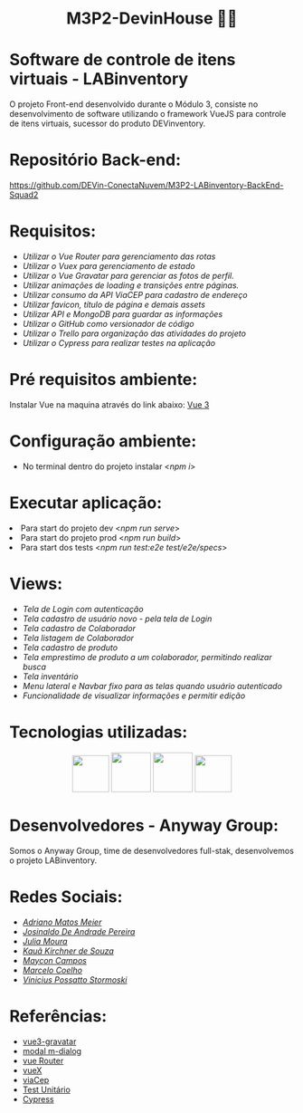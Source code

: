 <h1 align="center">M3P2-DevinHouse 👨‍💻</h1>

# Software de controle de itens virtuais - LABinventory

O projeto Front-end desenvolvido durante o Módulo 3, consiste no desenvolvimento de software utilizando o framework VueJS para controle de itens virtuais, sucessor do produto DEVinventory.

# Repositório Back-end:

<a>https://github.com/DEVin-ConectaNuvem/M3P2-LABinventory-BackEnd-Squad2</a>

# Requisitos:

<ul>
  <li><i>Utilizar o Vue Router para gerenciamento das rotas</i> </li>
  <li><i>Utilizar o Vuex para gerenciamento de estado</i> </li>
  <li><i>Utilizar o Vue Gravatar para gerenciar as fotos de perfil.</i> </li>
  <li><i>Utilizar animações de loading e transições entre páginas.</i> </li>
  <li><i>Utilizar consumo da API ViaCEP para cadastro de endereço</i> </li>
  <li><i>Utilizar favicon, título de página e demais assets</i> </li>
  <li><i>Utilizar API e MongoDB para guardar as informações</i> </li>
  <li><i>Utilizar o GitHub como versionador de código</i></li>
  <li><i>Utilizar o Trello para organização das atividades do projeto</i></li>
  <li><i>Utilizar o Cypress para realizar testes na aplicação</i></li>
</ul>

# Pré requisitos ambiente:

Instalar Vue na maquina através do link abaixo:
<a href="https://cli.vuejs.org/guide/installation.html" target="_blank">Vue 3</a>

# Configuração ambiente:

<ul>
<li>No terminal dentro do projeto instalar <<i>npm i</i>></li>
</ul>

# Executar aplicação:

<li>Para start do projeto dev <<i>npm run serve</i>></li>
<li>Para start do projeto prod <<i>npm run build</i>></li>
<li>Para start dos tests <<i>npm run test:e2e test/e2e/specs</i>></li>


# Views:

<ul>
  <li><i>Tela de Login com autenticação</i> </li>
  <li><i>Tela cadastro de usuário novo - pela tela de Login</i> </li>
  <li><i>Tela cadastro de Colaborador</i> </li>
  <li><i>Tela listagem de Colaborador</i> </li>
  <li><i>Tela cadastro de produto</i> </li>
  <li><i>Tela emprestimo de produto a um colaborador, permitindo realizar busca</i> </li>
  <li><i>Tela inventário</i> </li>
  <li><i>Menu lateral e Navbar fixo para as telas quando usuário autenticado</i> </li>
  <li><i>Funcionalidade de visualizar informações e permitir edição</i> </li>
</ul>


# Tecnologias utilizadas:

<p align="center">
<img width="65px" height="65px" src="https://cdn.jsdelivr.net/gh/devicons/devicon/icons/vuejs/vuejs-original.svg" />
<img width="70px" height="70px" src="https://cdn.jsdelivr.net/gh/devicons/devicon/icons/html5/html5-original-wordmark.svg" /> 
<img width="70px" height="70px" src="https://cdn.jsdelivr.net/gh/devicons/devicon/icons/css3/css3-original-wordmark.svg" />
<img width="65px" height="65px" src="https://cdn.jsdelivr.net/gh/devicons/devicon/icons/javascript/javascript-original.svg" />
</p>

# Desenvolvedores - Anyway Group:

Somos o Anyway Group, time de desenvolvedores full-stak, desenvolvemos o projeto LABinventory.

# Redes Sociais:

<ul>
<li><a href="https://www.linkedin.com/in/adriano-matos-meier/" target="_blank"><i>Adriano Matos Meier</i></a></li>
<li><a href="https://www.linkedin.com/in/josinaldo-andrade-147083226/" target="_blank"><i>Josinaldo De Andrade Pereira</i></a></li>
<li><a href="https://www.linkedin.com/in/julia-m-9abba9110/" target="_blank"><i>Julia Moura</i></a></li>
<li><a href="https://www.linkedin.com/in/kau%C3%A3-kirchner-de-souza-4b8327219/" target="_blank"><i>Kauã Kirchner de Souza</i></a></li>
<li><a href="https://www.linkedin.com/in/mayconrcampos/" target="_blank"><i>Maycon Campos</i></a></li>
<li><a href="https://www.linkedin.com/in/mcoelho222/" target="_blank"><i>Marcelo Coelho</i></a></li>
<li><a href="https://www.linkedin.com/in/vinicius-possatto-stormoski-3696a922b/" target="_blank"><i>Vinicius Possatto Stormoski</i></a></li>
</ul>

# Referências:

<ul>
<li><a href="https://www.npmjs.com/package/vue3-gravatar#installation" target="_blank">vue3-gravatar</a></li>
<li><a href="https://github.com/mengdu/m-dialog" target="_blank">modal m-dialog</a></li>
<li><a href="https://router.vuejs.org/" target="_blank">vue Router</a></li>
<li><a href="https://vuex.vuejs.org/" target="_blank">vueX</a></li>
<li><a href="https://viacep.com.br/" target="_blank">viaCep</a></li>
<li><a href="https://br.vuejs.org/v2/cookbook/unit-testing-vue-components.html" target="_blank">Test Unitário</a></li>
<li><a href="https://www.cypress.io/" target="_blank">Cypress</a></li>
</ul>
